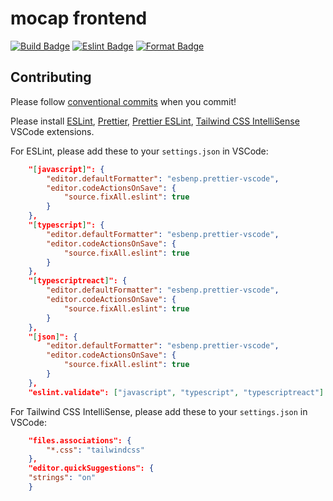 # mocap frontend

[![Build Badge](https://github.com/mocaphk/mocap-frontend/actions/workflows/build.yaml/badge.svg)](https://github.com/mocaphk/mocap-frontend/actions/workflows/build.yaml)
[![Eslint Badge](https://github.com/mocaphk/mocap-frontend/actions/workflows/eslint.yaml/badge.svg)](https://github.com/mocaphk/mocap-frontend/actions/workflows/eslint.yaml)
[![Format Badge](https://github.com/mocaphk/mocap-frontend/actions/workflows/format.yaml/badge.svg)](https://github.com/mocaphk/mocap-frontend/actions/workflows/format.yaml)

## Contributing

Please follow [conventional commits](https://www.conventionalcommits.org/en/v1.0.0/) when you commit!

Please install [ESLint](https://marketplace.visualstudio.com/items?itemName=dbaeumer.vscode-eslint), [Prettier](https://marketplace.visualstudio.com/items?itemName=esbenp.prettier-vscode), [Prettier ESLint](https://marketplace.visualstudio.com/items?itemName=rvest.vs-code-prettier-eslint), [Tailwind CSS IntelliSense](https://marketplace.visualstudio.com/items?itemName=bradlc.vscode-tailwindcss) VSCode extensions.

For ESLint, please add these to your `settings.json` in VSCode:

```json
    "[javascript]": {
        "editor.defaultFormatter": "esbenp.prettier-vscode",
        "editor.codeActionsOnSave": {
            "source.fixAll.eslint": true
        }
    },
    "[typescript]": {
        "editor.defaultFormatter": "esbenp.prettier-vscode",
        "editor.codeActionsOnSave": {
            "source.fixAll.eslint": true
        }
    },
    "[typescriptreact]": {
        "editor.defaultFormatter": "esbenp.prettier-vscode",
        "editor.codeActionsOnSave": {
            "source.fixAll.eslint": true
        }
    },
    "[json]": {
        "editor.defaultFormatter": "esbenp.prettier-vscode",
        "editor.codeActionsOnSave": {
            "source.fixAll.eslint": true
        }
    },
    "eslint.validate": ["javascript", "typescript", "typescriptreact"]
```

For Tailwind CSS IntelliSense, please add these to your `settings.json` in VSCode:

```json
    "files.associations": {
        "*.css": "tailwindcss"
    },
    "editor.quickSuggestions": {
    "strings": "on"
    }
```
